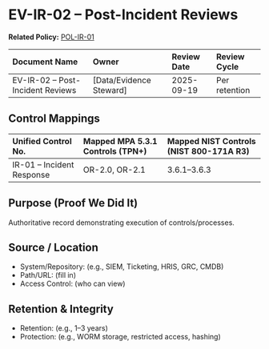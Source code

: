 # EV-IR-02 – Post-Incident Reviews

**Related Policy:** [POL-IR-01](../policies/POL-IR-01_*.md)

| Document Name | Owner | Review Date | Review Cycle |
| :---- | :---- | :---- | :---- |
| EV-IR-02 – Post-Incident Reviews | [Data/Evidence Steward] | 2025-09-19 | Per retention |

## Control Mappings
| Unified Control No. | Mapped MPA 5.3.1 Controls (TPN+) | Mapped NIST Controls (NIST 800-171A R3) |
| :---- | :---- | :---- |
| IR-01 – Incident Response | OR-2.0, OR-2.1 | 3.6.1–3.6.3 |

## Purpose (Proof We Did It)
Authoritative record demonstrating execution of controls/processes.

## Source / Location
- System/Repository: (e.g., SIEM, Ticketing, HRIS, GRC, CMDB)
- Path/URL: (fill in)
- Access Control: (who can view)

## Retention & Integrity
- Retention: (e.g., 1–3 years)
- Protection: (e.g., WORM storage, restricted access, hashing)
